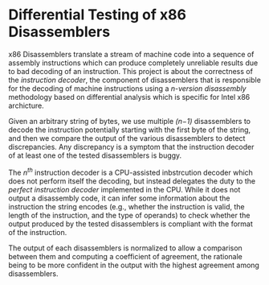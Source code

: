 # Differential Testing of x86 Disassemblers

x86 Disassemblers translate a stream of machine code into a sequence of assembly instructions which can produce completely unreliable results due to bad decoding of an instruction. This project is about the correctness of the *instruction decoder*, the component of disassemblers that is responsible for the decoding of machine instructions using a *n-version disassembly* methodology based on differential analysis which is specific for Intel x86 archicture. 

Given an arbitrary string of bytes, we use multiple *(n−1)* disassemblers to decode the instruction potentially starting with the first byte of the string, and then we compare the output of the various disassemblers to detect discrepancies. Any discrepancy is a symptom that the instruction decoder of at least one of the tested disassemblers is buggy.

The *n<sup>th</sup>* instruction decoder is a CPU-assisted inbstrcution decoder which does not perform itself the decoding, but instead delegates the duty to the *perfect instruction decoder* implemented in the CPU. While it does not output a disassembly code, it can infer some information about the instruction the string encodes (e.g., whether the instruction is valid, the length of the instruction, and the type of operands) to check whether the output produced by the tested disassemblers is compliant with the format of the instruction.

The output of each disassemblers is normalized to allow a comparison between them and computing a coefficient of agreement, the rationale being to be more confident in the output with the highest agreement among disassemblers.

